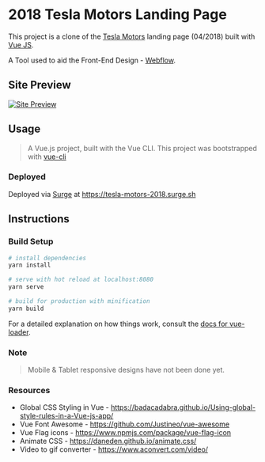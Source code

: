 # 2018 Tesla Motors Landing Page 

This project is a clone of the [Tesla Motors](https://tesla.com/) landing page (04/2018) built with [Vue JS](https://vuejs.org/).

A Tool used to aid the Front-End Design - [Webflow](https://webflow.com/).

## Site Preview

[![Site Preview](https://cdn.pbrd.co/images/HgIxy5N.png)](https://pasteboard.co/HgIxy5N.png)


## Usage

> A Vue.js project, built with the Vue CLI.
> This project was bootstrapped with [vue-cli](https://github.com/vuejs/vue-cli)


### Deployed
Deployed via [Surge](https://surge.sh/) at https://tesla-motors-2018.surge.sh


## Instructions
### Build Setup

``` bash
# install dependencies
yarn install

# serve with hot reload at localhost:8080
yarn serve

# build for production with minification
yarn build
```

For a detailed explanation on how things work, consult the [docs for vue-loader](http://vuejs.github.io/vue-loader).

### Note
> Mobile & Tablet responsive designs have not been done yet. 

### Resources 
* Global CSS Styling in Vue - https://badacadabra.github.io/Using-global-style-rules-in-a-Vue-js-app/
* Vue Font Awesome - https://github.com/Justineo/vue-awesome
* Vue Flag icons - https://www.npmjs.com/package/vue-flag-icon
* Animate CSS - https://daneden.github.io/animate.css/
* Video to gif converter - https://www.aconvert.com/video/

